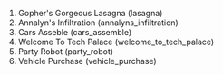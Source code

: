 1. Gopher's Gorgeous Lasagna (lasagna)
2. Annalyn's Infiltration (annalyns_infiltration)
3. Cars Asseble (cars_assemble)
4. Welcome To Tech Palace (welcome_to_tech_palace)
5. Party Robot (party_robot)
6. Vehicle Purchase (vehicle_purchase)
